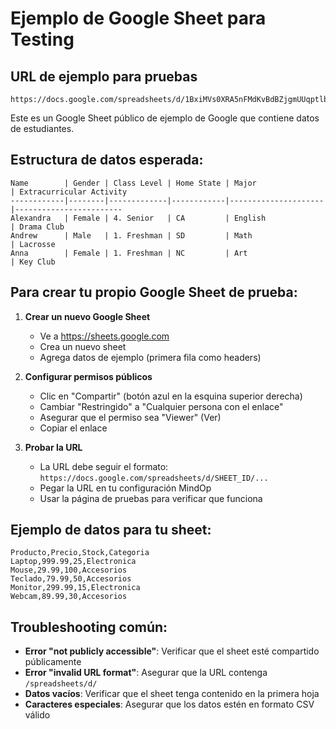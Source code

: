 # Ejemplo de Google Sheet para Testing

## URL de ejemplo para pruebas
```
https://docs.google.com/spreadsheets/d/1BxiMVs0XRA5nFMdKvBdBZjgmUUqptlbs74OgvE2upms/edit#gid=0
```

Este es un Google Sheet público de ejemplo de Google que contiene datos de estudiantes.

## Estructura de datos esperada:
```
Name        | Gender | Class Level | Home State | Major               | Extracurricular Activity
------------|--------|-------------|------------|---------------------|------------------------
Alexandra   | Female | 4. Senior   | CA         | English             | Drama Club
Andrew      | Male   | 1. Freshman | SD         | Math                | Lacrosse
Anna        | Female | 1. Freshman | NC         | Art                 | Key Club
```

## Para crear tu propio Google Sheet de prueba:

1. **Crear un nuevo Google Sheet**
   - Ve a https://sheets.google.com
   - Crea un nuevo sheet
   - Agrega datos de ejemplo (primera fila como headers)

2. **Configurar permisos públicos**
   - Clic en "Compartir" (botón azul en la esquina superior derecha)
   - Cambiar "Restringido" a "Cualquier persona con el enlace"
   - Asegurar que el permiso sea "Viewer" (Ver)
   - Copiar el enlace

3. **Probar la URL**
   - La URL debe seguir el formato: `https://docs.google.com/spreadsheets/d/SHEET_ID/...`
   - Pegar la URL en tu configuración MindOp
   - Usar la página de pruebas para verificar que funciona

## Ejemplo de datos para tu sheet:

```csv
Producto,Precio,Stock,Categoria
Laptop,999.99,25,Electronica
Mouse,29.99,100,Accesorios
Teclado,79.99,50,Accesorios
Monitor,299.99,15,Electronica
Webcam,89.99,30,Accesorios
```

## Troubleshooting común:

- **Error "not publicly accessible"**: Verificar que el sheet esté compartido públicamente
- **Error "invalid URL format"**: Asegurar que la URL contenga `/spreadsheets/d/`
- **Datos vacíos**: Verificar que el sheet tenga contenido en la primera hoja
- **Caracteres especiales**: Asegurar que los datos estén en formato CSV válido
